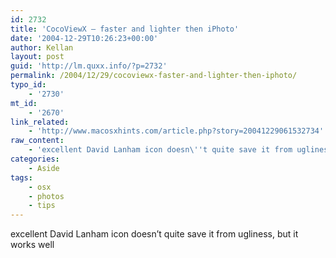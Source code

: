 ```yaml
---
id: 2732
title: 'CocoViewX – faster and lighter then iPhoto'
date: '2004-12-29T10:26:23+00:00'
author: Kellan
layout: post
guid: 'http://lm.quxx.info/?p=2732'
permalink: /2004/12/29/cocoviewx-faster-and-lighter-then-iphoto/
typo_id:
    - '2730'
mt_id:
    - '2670'
link_related:
    - 'http://www.macosxhints.com/article.php?story=20041229061532734'
raw_content:
    - 'excellent David Lanham icon doesn\''t quite save it from ugliness, but it works well'
categories:
    - Aside
tags:
    - osx
    - photos
    - tips
---
```


excellent David Lanham icon doesn’t quite save it from ugliness, but it works well